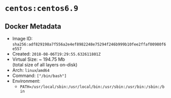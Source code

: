 # `centos:centos6.9`

## Docker Metadata

- Image ID: `sha256:adf829198a7f556a2e4ef8982248e75294f246b999b10fee2ffaf00980f6e557`
- Created: `2018-08-06T19:29:55.632611801Z`
- Virtual Size: ~ 194.75 Mb  
  (total size of all layers on-disk)
- Arch: `linux`/`amd64`
- Command: `["/bin/bash"]`
- Environment:
  - `PATH=/usr/local/sbin:/usr/local/bin:/usr/sbin:/usr/bin:/sbin:/bin`
